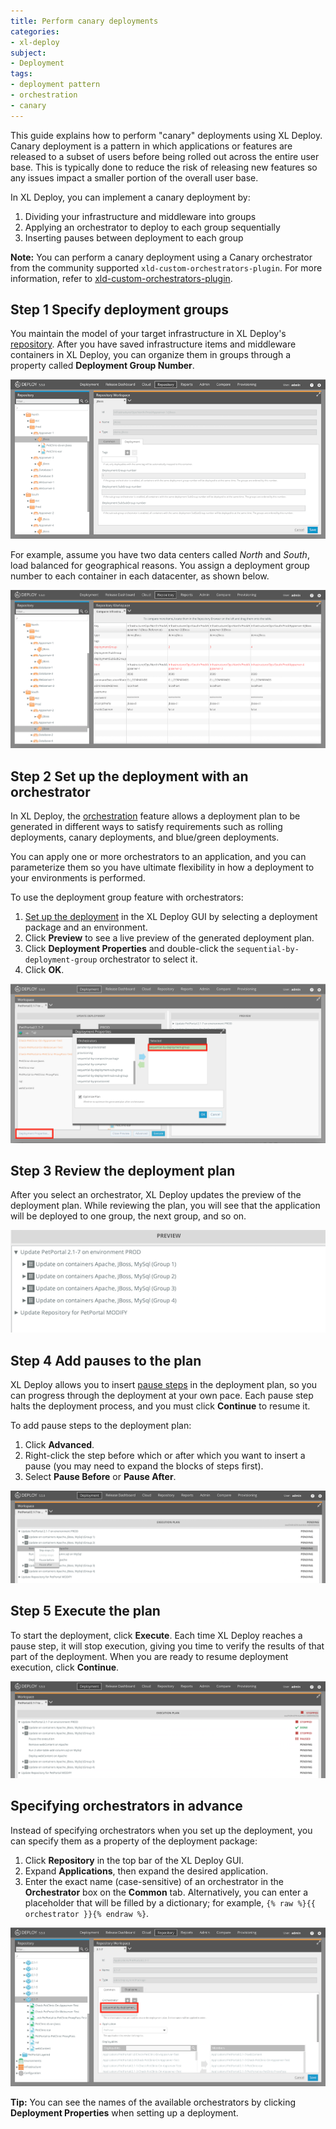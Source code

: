 ```yaml
---
title: Perform canary deployments
categories:
- xl-deploy
subject:
- Deployment
tags:
- deployment pattern
- orchestration
- canary
---
```


This guide explains how to perform "canary" deployments using XL Deploy. Canary deployment is a pattern in which applications or features are released to a subset of users before being rolled out across the entire user base. This is typically done to reduce the risk of releasing new features so any issues impact a smaller portion of the overall user base.

In XL Deploy, you can implement a canary deployment by:

1. Dividing your infrastructure and middleware into groups
1. Applying an orchestrator to deploy to each group sequentially
1. Inserting pauses between deployment to each group

**Note:** You can perform a canary deployment using a Canary orchestrator from the community supported `xld-custom-orchestrators-plugin`. For more information, refer to [xld-custom-orchestrators-plugin](https://github.com/xebialabs-community/xld-custom-orchestrators-plugin/blob/master/README.adoc).

## Step 1 Specify deployment groups

You maintain the model of your target infrastructure in XL Deploy's [repository](/xl-deploy/concept/the-xl-deploy-repository.html). After you have saved infrastructure items and middleware containers in XL Deploy, you can organize them in groups through a property called **Deployment Group Number**.

![Specify a deployment group number](images/canary-deploy-group.png)

For example, assume you have two data centers called *North* and *South*, load balanced for geographical reasons. You assign a deployment group number to each container in each datacenter, as shown below.

![Middleware containers with deployment group numbers](images/canary-deploy-group-compare.png)

## Step 2 Set up the deployment with an orchestrator

In XL Deploy, the [orchestration](/xl-deploy/concept/types-of-orchestrators-in-xl-deploy.html) feature allows a deployment plan to be generated in different ways to satisfy requirements such as rolling deployments, canary deployments, and blue/green deployments.

You can apply one or more orchestrators to an application, and you can parameterize them so you have ultimate flexibility in how a deployment to your environments is performed.

To use the deployment group feature with orchestrators:

1. [Set up the deployment](/xl-deploy/how-to/deploy-an-application.html) in the XL Deploy GUI by selecting a deployment package and an environment.
1. Click **Preview** to see a live preview of the generated deployment plan.
1. Click **Deployment Properties** and double-click the `sequential-by-deployment-group` orchestrator to select it.
1. Click **OK**.

![Sequential-by-deployment-group orchestrator](images/canary-select-orchestrator.png)

## Step 3 Review the deployment plan

After you select an orchestrator, XL Deploy updates the preview of the deployment plan. While reviewing the plan, you will see that the application will be deployed to one group, the next group, and so on.

![Sample canary deployment plan](images/canary-preview.png)

## Step 4 Add pauses to the plan

XL Deploy allows you to insert [pause steps](/xl-deploy/how-to/deploy-an-application.html#add-a-pause-step) in the deployment plan, so you can progress through the deployment at your own pace. Each pause step halts the deployment process, and you must click **Continue** to resume it.

To add pause steps to the deployment plan:

1. Click **Advanced**.
1. Right-click the step before which or after which you want to insert a pause (you may need to expand the blocks of steps first).
1. Select **Pause Before** or **Pause After**.

![Adding a pause step to a deployment plan](images/canary-pause.png)

## Step 5 Execute the plan

To start the deployment, click **Execute**. Each time XL Deploy reaches a pause step, it will stop execution, giving you time to verify the results of that part of the deployment. When you are ready to resume deployment execution, click **Continue**.

![Executing a canary deployment](images/canary-execution.png)

## Specifying orchestrators in advance

Instead of specifying orchestrators when you set up the deployment, you can specify them as a property of the deployment package:

1. Click **Repository** in the top bar of the XL Deploy GUI.
1. Expand **Applications**, then expand the desired application.
1. Enter the exact name (case-sensitive) of an orchestrator in the **Orchestrator** box on the **Common** tab. Alternatively, you can enter a placeholder that will be filled by a dictionary; for example, `{% raw %}{{ orchestrator }}{% endraw %}`.

![Specifying an orchestrator on a deployment package](images/canary-application-property.png)

**Tip:** You can see the names of the available orchestrators by clicking **Deployment Properties** when setting up a deployment.
